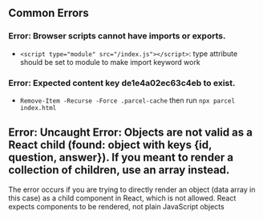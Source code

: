 ## Common Errors

### Error: Browser scripts cannot have imports or exports.

- `<script type="module" src="/index.js"></script>`: type attribute should be set to module to make import keyword work


### Error: Expected content key de1e4a02ec63c4eb to exist.

- `Remove-Item -Recurse -Force .parcel-cache` then run `npx parcel index.html`


## Error: Uncaught Error: Objects are not valid as a React child (found: object with keys {id, question, answer}). If you meant to render a collection of children, use an array instead.
The error occurs if you are trying to directly render an object (data array in this case) as a child component in React, which is not allowed. React expects components to be rendered, not plain JavaScript objects



